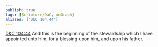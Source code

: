 ```yaml
---
publish: true
tags: [Scripture/DaC, noGraph]
aliases: ["D&C 104:44"]
---
```

[D&C 104:44](https://churchofjesuschrist.org/study/scriptures/dc-testament/dc/104?lang=eng&id=p44#p44) And this is the beginning of the stewardship which I have appointed unto him, for a blessing upon him, and upon his father.
